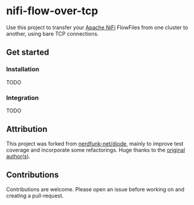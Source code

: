 # nifi-flow-over-tcp

Use this project to transfer your [Apache NiFi][nifi] FlowFiles 
from one cluster to another, using bare TCP connections.

## Get started

### Installation

TODO

### Integration

TODO

## Attribution

This project was forked from [nerdfunk-net/diode][fork],
mainly to improve test coverage and incorporate some refactorings. 
Huge thanks to the [original author(s)][fork-authors].

## Contributions

Contributions are welcome. 
Please open an issue before working on and creating a pull-request.


[nifi]: https://nifi.apache.org
[fork]: https://github.com/nerdfunk-net/diode
[fork-authors]: https://github.com/nerdfunk-net/diode/graphs/contributors